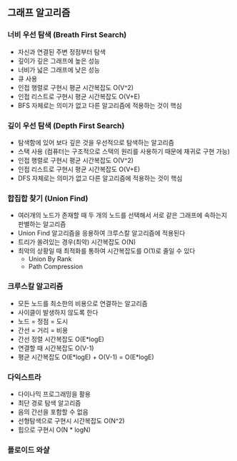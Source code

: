 ## 그래프 알고리즘

### 너비 우선 탐색 (Breath First Search)

- 자신과 연결된 주변 정점부터 탐색
- 깊이가 깊은 그래프에 높은 성능
- 너비가 넓은 그래프에 낮은 성능
- 큐 사용
- 인접 행렬로 구현시 평균 시간복잡도 O(V^2)
- 인접 리스트로 구현시 평균 시간복잡도 O(V+E)
- BFS 자체로는 의미가 없고 다른 알고리즘에 적용하는 것이 핵심

### 깊이 우선 탐색 (Depth First Search)

- 탐색함에 있어 보다 깊은 것을 우선적으로 탐색하는 알고리즘
- 스택 사용 (컴퓨터는 구조적으로 스택의 원리를 사용하기 때문에 재귀로 구현 가능)
- 인접 행렬로 구현시 평균 시간복잡도 O(V^2)
- 인접 리스트로 구현시 평균 시간복잡도 O(V+E)
- DFS 자체로는 의미가 없고 다른 알고리즘에 적용하는 것이 핵심

### 합집합 찾기 (Union Find)

- 여러개의 노드가 존재할 때 두 개의 노드를 선택해서 서로 같은 그래프에 속하는지 판별하는 알고리즘
- Union Find 알고리즘을 응용하여 크루스칼 알고리즘에 적용된다
- 트리가 쏠려있는 경우(최악) 시간복잡도 O(N)
- 최악의 상황일 때 최적화를 통하여 시간복잡도를 O(1)로 줄일 수 있다
  - Union By Rank
  - Path Compression

### 크루스칼 알고리즘

- 모든 노드를 최소한의 비용으로 연결하는 알고리즘
- 사이클이 발생하지 않도록 한다
- 노드 = 정점 = 도시
- 간선 = 거리 = 비용
- 간선 정렬 시간복잡도 O(E\*logE)
- 연결할 때 시간복잡도 O(V-1)
- 평균 시간복잡도 O(E\*logE) + O(V-1) = O(E\*logE)

### 다익스트라

- 다이나믹 프로그래밍을 활용
- 최단 경로 탐색 알고리즘
- 음의 간선을 포함할 수 없음
- 선형탐색으로 구현시 시간복잡도 O(N^2)
- 힙으로 구현시 O(N \* logN)

### 플로이드 와샬
